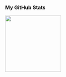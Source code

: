 ### My GitHub Stats

<p>
  <img height="180em" src="https://github-readme-stats.vercel.app/api/top-langs/?username=FahriGunadi&show_icons=true&hide_border=true&layout=compact&langs_count=8"/>
</p>
